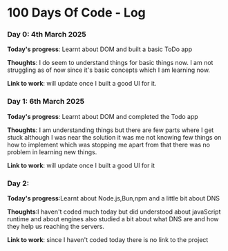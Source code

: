 # 100 Days Of Code - Log

<!-- ### Day 0: February 30, 2016 (Example 1)
##### (delete me or comment me out)

**Today's Progress**: Fixed CSS, worked on canvas functionality for the app.

**Thoughts:** I really struggled with CSS, but, overall, I feel like I am slowly getting better at it. Canvas is still new for me, but I managed to figure out some basic functionality.

**Link to work:** [Calculator App](http://www.example.com)

### Day 0: February 30, 2016 (Example 2)
##### (delete me or comment me out)

**Today's Progress**: Fixed CSS, worked on canvas functionality for the app.

**Thoughts**: I really struggled with CSS, but, overall, I feel like I am slowly getting better at it. Canvas is still new for me, but I managed to figure out some basic functionality.

**Link(s) to work**: [Calculator App](http://www.example.com)


### Day 1: June 27, Monday

**Today's Progress**: I've gone through many exercises on FreeCodeCamp.

**Thoughts** I've recently started coding, and it's a great feeling when I finally solve an algorithm challenge after a lot of attempts and hours spent.

**Link(s) to work**
1. [Find the Longest Word in a String](https://www.freecodecamp.com/challenges/find-the-longest-word-in-a-string)
2. [Title Case a Sentence](https://www.freecodecamp.com/challenges/title-case-a-sentence)
### Day 0: 

**Today's progress**:

**Thoughts**:

**Link to work**:
-->
 
 ### Day 0: 4th March 2025

 **Today's progress**: Learnt about DOM and built a basic ToDo app 

 **Thoughts**: I do seem to understand things for basic things now. I am not struggling as of now since it's basic concepts which I am learning now. 

 **Link to work**: will update once I built a good UI for it.  

### Day 1: 6th March 2025 

**Today's progress**: Learnt about DOM and completed the Todo app

**Thoughts**: I am understanding things but there are few parts where I get stuck although I was near the solution it was me not knowing few things on how to implement which was stopping me apart from that there was no problem in learning new things. 

**Link to work**: will update once I built a good UI for it

### Day 2: 

**Today's progress**:Learnt about Node.js,Bun,npm and a little bit about DNS

**Thoughts**:I haven't coded much today but did understood about javaScript runtime and about engines also studied a bit about what DNS are and how they help us reaching the servers.  

**Link to work**: since I haven't coded today there is no link to the project